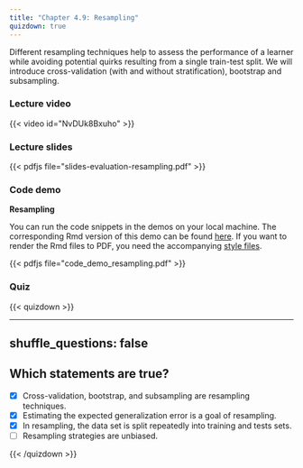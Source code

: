 ```yaml
---
title: "Chapter 4.9: Resampling"
quizdown: true
---
```

Different resampling techniques help to assess the performance of a learner while avoiding potential quirks resulting from a single train-test split. We will introduce cross-validation (with and without stratification), bootstrap and subsampling.

<!--more-->

### Lecture video

{{< video id="NvDUk8Bxuho" >}}

### Lecture slides

{{< pdfjs file="slides-evaluation-resampling.pdf" >}}

### Code demo

**Resampling**

You can run the code snippets in the demos on your local machine. The corresponding Rmd version of this demo can be found [here](https://github.com/compstat-lmu/lecture_i2ml/blob/master/code-demos/code_demo_resampling.Rmd). If you want to render the Rmd files to PDF, you need the accompanying [style files](https://github.com/compstat-lmu/lecture_i2ml/tree/master/style). 

{{< pdfjs file="code_demo_resampling.pdf" >}}

### Quiz

{{< quizdown >}}

---
shuffle_questions: false
---

## Which statements are true? 

- [x] Cross-validation, bootstrap, and subsampling are resampling techniques.
- [x] Estimating the expected generalization error is a goal of resampling.
- [x] In resampling, the data set is split repeatedly into training and tests sets.
- [ ] Resampling strategies are unbiased.

{{< /quizdown >}}
